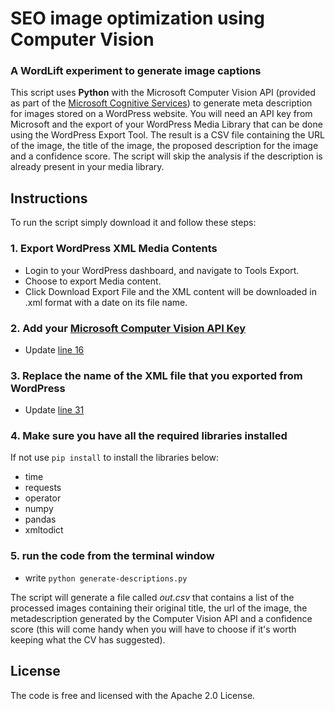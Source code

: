 # SEO image optimization using Computer Vision
### A WordLift experiment to generate image captions

This script uses **Python** with the Microsoft Computer Vision API (provided as part of the [Microsoft Cognitive Services](https://www.microsoft.com/cognitive-services)) to generate meta description for images stored on a WordPress website. 
You will need an API key from Microsoft and the export of your WordPress Media Library that can be done using the WordPress Export Tool. The result is a CSV file containing the URL of the image, the title of the image, the proposed description for the image and a confidence score. The script will skip the analysis if the description is already present in your media library.   

## Instructions
To run the script simply download it and follow these steps: 

### 1. Export WordPress XML Media Contents
  - Login to your WordPress dashboard, and navigate to Tools Export.
  - Choose to export Media content.
  - Click Download Export File and the XML content will be downloaded in .xml format with a date on its file name.
### 2. Add your [Microsoft Computer Vision API Key](https://www.microsoft.com/cognitive-services/en-us/computer-vision-api) 
  - Update [line 16](https://github.com/cyberandy/image-captioning/blob/f669b8ac75757f7a85ff951309ac898d7a618ee2/generate-descriptions.py#L16) 
### 3. Replace the name of the XML file that you exported from WordPress
  - Update [line 31](https://github.com/cyberandy/image-captioning/blob/dcbb1624ef5322d17f7abe07b47c90031282adeb/generate-descriptions.py#L31)
### 4. Make sure you have all the required libraries installed 
If not use `pip install` to install the libraries below: 
  - time 
  - requests
  - operator
  - numpy 
  - pandas
  - xmltodict 
### 5. run the code from the terminal window
  - write `python generate-descriptions.py` 
  
The script will generate a file called *out.csv* that contains a list of the processed images containing their original title, the url of the image, the metadescription generated by the Computer Vision API and a confidence score (this will come handy when you will have to choose if it's worth keeping what the CV has suggested).

## License
The code is free and licensed with the Apache 2.0 License.  
